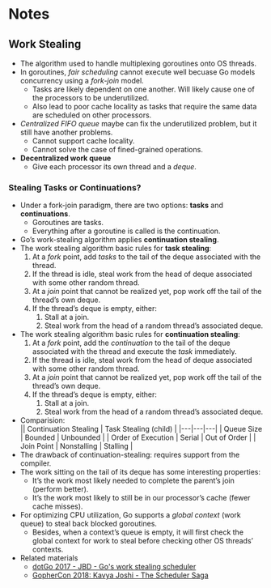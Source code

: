 # Notes

## Work Stealing

* The algorithm used to handle multiplexing goroutines onto OS threads.
* In goroutines, _fair scheduling_ cannot execute well becuase Go models concurrency using a _fork-join_ model.
    * Tasks are likely dependent on one another. Will likely cause one of the processors to be underutilized.
    * Also lead to poor cache locality as tasks that require the same data are scheduled on other processors.
* _Centralized FIFO queue_ maybe can fix the underutilized problem, but it still have another problems.
    * Cannot support cache locality.
    * Cannot solve the case of fined-grained operations.
* __Decentralized work queue__
    * Give each processor its own thread and a _deque_.

### Stealing Tasks or Continuations?

* Under a fork-join paradigm, there are two options: __tasks__ and __continuations__.
    * Goroutines are tasks.
    * Everything after a goroutine is called is the continuation.
* Go’s work-stealing algorithm applies __continuation stealing__.
* The work stealing algorithm basic rules for __task stealing__:
    1. At a _fork_ point, add _tasks_ to the tail of the deque associated with the thread.
    2. If the thread is idle, steal work from the head of deque associated with some other random thread.
    3. At a _join_ point that cannot be realized yet, pop work off the tail of the thread’s own deque.
    4. If the thread’s deque is empty, either:
        1. Stall at a join.
        2. Steal work from the head of a random thread’s associated deque.
* The work stealing algorithm basic rules for __continuation stealing__:
    1. At a _fork_ point, add the _continuation_ to the tail of the deque associated with the thread and execute the _task_ immediately.
    2. If the thread is idle, steal work from the head of deque associated with some other random thread.
    3. At a _join_ point that cannot be realized yet, pop work off the tail of the thread’s own deque.
    4. If the thread’s deque is empty, either:
        1. Stall at a join.
        2. Steal work from the head of a random thread’s associated deque.
* Comparision:  
    || Continuation Stealing | Task Stealing (child) |
    |---|---|---|
    | Queue Size | Bounded | Unbounded |
    | Order of Execution | Serial | Out of Order |
    | Join Point | Nonstalling | Stalling |
* The drawback of continuation-stealing: requires support from the compiler.
* The work sitting on the tail of its deque has some interesting properties:
    * It’s the work most likely needed to complete the parent’s join (perform better).
    * It’s the work most likely to still be in our processor’s cache (fewer cache misses).
* For optimizing CPU utilization, Go supports a _global context_ (work queue) to steal back blocked goroutines.
    * Besides, when a context’s queue is empty, it will first check the global context for work to steal before checking other OS threads’ contexts.
* Related materials
    * [dotGo 2017 - JBD - Go's work stealing scheduler](https://www.youtube.com/watch?v=Yx6FBsGNOp4)
    * [GopherCon 2018: Kavya Joshi - The Scheduler Saga](https://www.youtube.com/watch?v=YHRO5WQGh0k)
